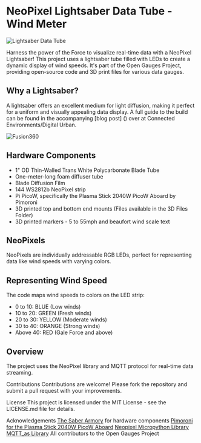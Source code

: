 # NeoPixel Lightsaber Data Tube - Wind Meter

![Lightsaber Data Tube](https://connected-environments.org/wp-content/uploads/2023/10/LightSaberTitle-1024x497.jpg)

Harness the power of the Force to visualize real-time data with a NeoPixel Lightsaber! This project uses a lightsaber tube filled with LEDs to create a dynamic display of wind speeds. It's part of the Open Gauges Project, providing open-source code and 3D print files for various data gauges.

## Why a Lightsaber?

A lightsaber offers an excellent medium for light diffusion, making it perfect for a uniform and visually appealing data display. A full guide to the build can be found in the accompanying [blog post] () over at Connected Environments/Digital Urban.

![Fusion360](https://connected-environments.org/wp-content/uploads/2023/11/WindNeoPixelLightSaberTube_2023-Nov-08_03-20-52PM-000_CustomizedView14012120140.png)

## Hardware Components

- 1" OD Thin-Walled Trans White Polycarbonate Blade Tube
- One-meter-long foam diffuser tube
- Blade Diffusion Film
- 144 WS2812b NeoPixel strip
- Pi PicoW, specifically the Plasma Stick 2040W PicoW Aboard by Pimoroni
- 3D printed top and bottom end mounts (Files available in the 3D Files Folder)
- 3D printed markers - 5 to 55mph and beaufort wind scale text


## NeoPixels

NeoPixels are individually addressable RGB LEDs, perfect for representing data like wind speeds with varying colors.

## Representing Wind Speed

The code maps wind speeds to colors on the LED strip:

- 0 to 10: BLUE (Low winds)
- 10 to 20: GREEN (Fresh winds)
- 20 to 30: YELLOW (Moderate winds)
- 30 to 40: ORANGE (Strong winds)
- Above 40: RED (Gale Force and above)

## Overview

The project uses the NeoPixel library  and MQTT protocol for real-time data streaming.


Contributions
Contributions are welcome! Please fork the repository and submit a pull request with your improvements.

License
This project is licensed under the MIT License - see the LICENSE.md file for details.

Acknowledgements
[The Saber Armory](https://thesaberarmory.com/collections/neopixels-led-strips) for hardware components
[Pimoroni for the Plasma Stick 2040W PicoW Aboard](https://shop.pimoroni.com/products/plasma-stick-2040-w?variant=40359072301139) 
[Neopixel Micropython Library](https://github.com/blaz-r/pi_pico_neopixel?ref=bhave.sh)
[MQTT_as Library](https://github.com/peterhinch/micropython-mqtt) 
All contributors to the Open Gauges Project
